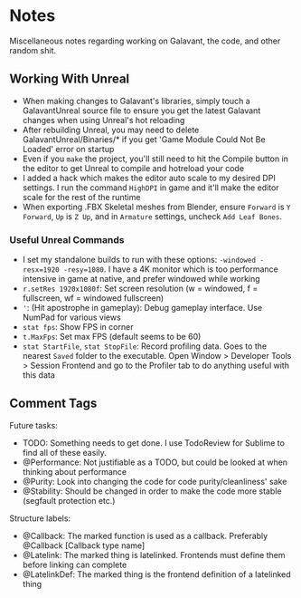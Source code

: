 # Notes

Miscellaneous notes regarding working on Galavant, the code, and other random shit.

## Working With Unreal

- When making changes to Galavant's libraries, simply touch a GalavantUnreal source file to ensure 
you get the latest Galavant changes when using Unreal's hot reloading
- After rebuilding Unreal, you may need to delete GalavantUnreal/Binaries/* if you get 'Game Module Could Not Be Loaded' error on startup
- Even if you `make` the project, you'll still need to hit the Compile button in the editor to get Unreal to compile and hotreload your code
- I added a hack which makes the editor auto scale to my desired DPI settings. I run the command `HighDPI` in game and it'll make the editor scale for the rest of the runtime
- When exporting .FBX Skeletal meshes from Blender, ensure `Forward` is `Y Forward`, `Up` is `Z Up`, and in `Armature` settings, uncheck `Add Leaf Bones`.

### Useful Unreal Commands
- I set my standalone builds to run with these options: `-windowed -resx=1920 -resy=1080`. I have a 4K monitor which is too performance intensive in game at native, and prefer windowed while working
- `r.setRes 1920x1080f`: Set screen resolution (w = windowed, f = fullscreen, wf = windowed fullscreen)
- `'`: (Hit apostrophe in gameplay): Debug gameplay interface. Use NumPad for various views
- `stat fps`: Show FPS in corner
- `t.MaxFps`: Set max FPS (default seems to be 60)
- `stat StartFile`, `stat StopFile`: Record profiling data. Goes to the nearest `Saved` folder to the executable. Open Window > Developer Tools > Session Frontend and go to the Profiler tab to do anything useful with this data

## Comment Tags

Future tasks:
- TODO: Something needs to get done. I use TodoReview for Sublime to find all of these easily. 
- @Performance: Not justifiable as a TODO, but could be looked at when thinking about performance
- @Purity: Look into changing the code for code purity/cleanliness' sake
- @Stability: Should be changed in order to make the code more stable (segfault protection etc.)

Structure labels:
- @Callback: The marked function is used as a callback. Preferably @Callback [Callback type name]
- @Latelink: The marked thing is latelinked. Frontends must define them before linking can complete
- @LatelinkDef: The marked thing is the frontend definition of a latelinked thing